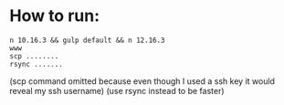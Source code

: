 # How to run:

```
n 10.16.3 && gulp default && n 12.16.3
www
scp ........
rsync .......
```

(scp command omitted because even though I used a ssh key it would reveal my ssh username)
(use rsync instead to be faster)
